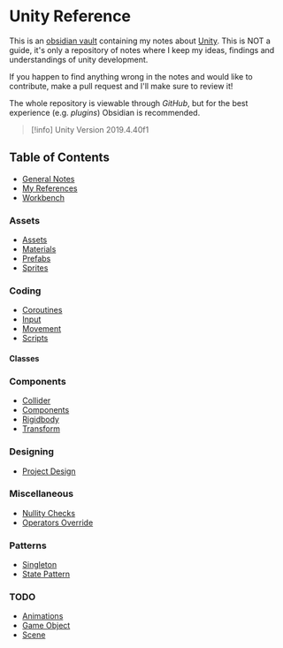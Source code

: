 # Unity Reference

This is an [obsidian vault](https://obsidian.md/) containing my notes about [Unity](https://unity.com). This is NOT a guide, it's only a repository of notes where I keep my ideas, findings and understandings of unity development.

If you happen to find anything wrong in the notes and would like to contribute, make a pull request and I'll make sure to review it!

The whole repository is viewable through *GitHub*, but for the best experience  (e.g. *plugins*) Obsidian is recommended.

> [!info] Unity Version
> 2019.4.40f1

## Table of Contents

- [General Notes](/General%20Notes.md)
- [My References](/My%20References.md)
- [Workbench](/Workbench.md)

### Assets

- [Assets](/Assets/Assets.md)
- [Materials](/Assets/Materials.md)
- [Prefabs](/Assets/Prefabs.md)
- [Sprites](/Assets/Sprites.md)

### Coding

- [Coroutines](/Coding/Coroutines.md)
- [Input](/Coding/Input.md)
- [Movement](/Coding/Movement.md)
- [Scripts](/Coding/Scripts.md)

#### Classes

### Components

- [Collider](/Components/Collider.md)
- [Components](/Components/Components.md)
- [Rigidbody](/Components/Rigidbody.md)
- [Transform](/Components/Transform.md)

### Designing

- [Project Design](/Designing/Project%20Design.md)

### Miscellaneous

- [Nullity Checks](/Miscellaneous/Nullity%20Checks.md)
- [Operators Override](/Miscellaneous/Operators%20Override.md)

### Patterns

- [Singleton](/Patterns/Singleton.md)
- [State Pattern](/Patterns/State%20Pattern.md)

### TODO

- [Animations](/TK/Animations.md)
- [Game Object](/TK/Game%20Object.md)
- [Scene](/TK/Scene.md)